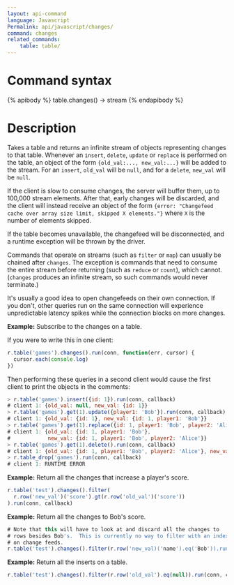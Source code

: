 ```yaml
---
layout: api-command
language: Javascript
Permalink: api/javascript/changes/
command: changes
related_commands:
    table: table/
---
```


# Command syntax #

{% apibody %}
table.changes() &rarr; stream
{% endapibody %}

# Description #

Takes a table and returns an infinite stream of objects representing
changes to that table.  Whenever an `insert`, `delete`, `update` or
`replace` is performed on the table, an object of the form
`{old_val:..., new_val:...}` will be added to the stream.  For an
`insert`, `old_val` will be `null`, and for a `delete`, `new_val` will
be `null`.

If the client is slow to consume changes, the server will buffer them,
up to 100,000 stream elements.  After that, early changes will be
discarded, and the client will instead receive an object of the form
`{error: "Changefeed cache over array size limit, skipped X
elements."}` where `X` is the number of elements skipped.

If the table becomes unavailable, the changefeed will be disconnected,
and a runtime exception will be thrown by the driver.

Commands that operate on streams (such as `filter` or `map`) can
usually be chained after `changes`.  The exception is commands that
need to consume the entire stream before returning (such as `reduce`
or `count`), which cannot.  (`changes` produces an infinite stream, so
such commands would never terminate.)

It's usually a good idea to open changefeeds on their own connection.
If you don't, other queries run on the same connection will experience
unpredictable latency spikes while the connection blocks on more
changes.

__Example:__ Subscribe to the changes on a table.

If you were to write this in one client:

```js
r.table('games').changes().run(conn, function(err, cursor) {
  cursor.each(console.log)
})
```

Then performing these queries in a second client would cause the first
client to print the objects in the comments:

```js
> r.table('games').insert({id: 1}).run(conn, callback)
# client 1: {old_val: null, new_val: {id: 1}}
> r.table('games').get(1).update({player1: 'Bob'}).run(conn, callback)
# client 1: {old_val: {id: 1}, new_val: {id: 1, player1: 'Bob'}}
> r.table('games').get(1).replace({id: 1, player1: 'Bob', player2: 'Alice'}).run(conn, callback)
# client 1: {old_val: {id: 1, player1: 'Bob'},
#            new_val: {id: 1, player1: 'Bob', player2: 'Alice'}}
> r.table('games').get(1).delete().run(conn, callback)
# client 1: {old_val: {id: 1, player1: 'Bob', player2: 'Alice'}, new_val: null}
> r.table_drop('games').run(conn, callback)
# client 1: RUNTIME ERROR
```

__Example:__ Return all the changes that increase a player's score.

```js
r.table('test').changes().filter(
  r.row('new_val')('score').gt(r.row('old_val')('score'))
).run(conn, callback)
```

__Example:__ Return all the changes to Bob's score.

```js
# Note that this will have to look at and discard all the changes to
# rows besides Bob's.  This is currently no way to filter with an index
# on change feeds.
r.table('test').changes().filter(r.row('new_val)('name').eq('Bob')).run(conn, callback)
```

__Example:__ Return all the inserts on a table.

```js
r.table('test').changes().filter(r.row('old_val').eq(null)).run(conn, callback)
```
